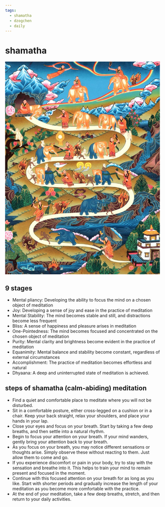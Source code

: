 ```yaml
---
tags:
  - shamatha 
  - dzogchen 
  - daily 
---
```

# shamatha

![s](images/shamatha.jpg)

## 9 stages

- Mental pliancy: Developing the ability to focus the mind on a chosen object of meditation
- Joy: Developing a sense of joy and ease in the practice of meditation
- Mental Stability: The mind becomes stable and still, and distractions become less frequent
- Bliss: A sense of happiness and pleasure arises in meditation
- One-Pointedness: The mind becomes focused and concentrated on the chosen object of meditation
- Purity: Mental clarity and brightness become evident in the practice of meditation
- Equanimity: Mental balance and stability become constant, regardless of external circumstances
- Accomplishment: The practice of meditation becomes effortless and natural
- Dhyaana: A deep and uninterrupted state of meditation is achieved.

## steps of shamatha (calm-abiding) meditation

- Find a quiet and comfortable place to meditate where you will not be disturbed.
- Sit in a comfortable posture, either cross-legged on a cushion or in a chair. Keep your back straight, relax your shoulders, and place your hands in your lap.
- Close your eyes and focus on your breath. Start by taking a few deep breaths, and then settle into a natural rhythm.
- Begin to focus your attention on your breath. If your mind wanders, gently bring your attention back to your breath.
- As you focus on your breath, you may notice different sensations or thoughts arise. Simply observe these without reacting to them. Just allow them to come and go.
- If you experience discomfort or pain in your body, try to stay with the sensation and breathe into it. This helps to train your mind to remain present and focused in the moment.
- Continue with this focused attention on your breath for as long as you like. Start with shorter periods and gradually increase the length of your meditation as you become more comfortable with the practice.
- At the end of your meditation, take a few deep breaths, stretch, and then return to your daily activities.
